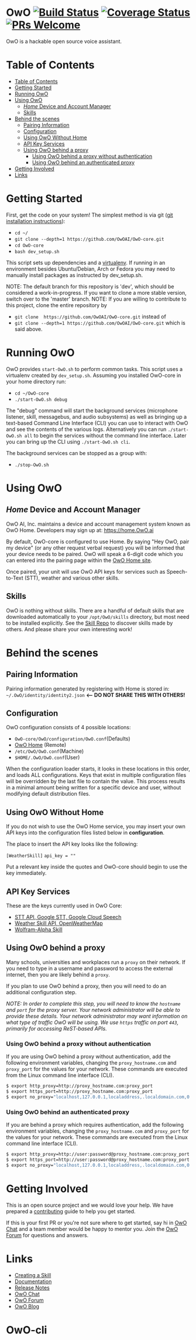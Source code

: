 OwO [![Build Status](https://travis-ci.org/OwOAI/OwO-core.svg?branch=master)](https://travis-ci.org/OwOAI/OwO-core) [![Coverage Status](https://coveralls.io/repos/github/OwOAI/OwO-core/badge.svg?branch=dev)](https://coveralls.io/github/OwOAI/OwO-core?branch=dev)
[![PRs Welcome](https://img.shields.io/badge/PRs-welcome-brightgreen.svg?style=flat-square)](http://makeapullrequest.com)
==========

OwO is a hackable open source voice assistant.

# Table of Contents

- [Table of Contents](#table-of-contents)
- [Getting Started](#getting-started)
- [Running OwO](#running-OwO)
- [Using OwO](#using-OwO)
  * [*Home* Device and Account Manager](#home-device-and-account-manager)
  * [Skills](#skills)
- [Behind the scenes](#behind-the-scenes)
  * [Pairing Information](#pairing-information)
  * [Configuration](#configuration)
  * [Using OwO Without Home](#using-OwO-without-home)
  * [API Key Services](#api-key-services)
  * [Using OwO behind a proxy](#using-OwO-behind-a-proxy)
    + [Using OwO behind a proxy without authentication](#using-OwO-behind-a-proxy-without-authentication)
    + [Using OwO behind an authenticated proxy](#using-OwO-behind-an-authenticated-proxy)
- [Getting Involved](#getting-involved)
- [Links](#links)

# Getting Started

First, get the code on your system!  The simplest method is via git ([git installation instructions](https://gist.github.com/derhuerst/1b15ff4652a867391f03)):
- `cd ~/`
- `git clone --depth=1 https://github.com/OwOAI/OwO-core.git`
- `cd OwO-core`
- `bash dev_setup.sh`


This script sets up dependencies and a [virtualenv][about-virtualenv].  If running in an environment besides Ubuntu/Debian, Arch or Fedora you may need to manually install packages as instructed by dev_setup.sh.

[about-virtualenv]:https://virtualenv.pypa.io/en/stable/

NOTE: The default branch for this repository is 'dev', which should be considered a work-in-progress. If you want to clone a more stable version, switch over to the 'master' branch.
NOTE: If you are willing to contribute to this project, clone the entire repository by 
- `git clone  https://github.com/OwOAI/OwO-core.git`
 instead of 
- `git clone --depth=1 https://github.com/OwOAI/OwO-core.git`
which is said above.

# Running OwO

OwO provides `start-OwO.sh` to perform common tasks. This script uses a virtualenv created by `dev_setup.sh`.  Assuming you installed OwO-core in your home directory run:
- `cd ~/OwO-core`
- `./start-OwO.sh debug`

The "debug" command will start the background services (microphone listener, skill, messagebus, and audio subsystems) as well as bringing up a text-based Command Line Interface (CLI) you can use to interact with OwO and see the contents of the various logs. Alternatively you can run `./start-OwO.sh all` to begin the services without the command line interface.  Later you can bring up the CLI using `./start-OwO.sh cli`.

The background services can be stopped as a group with:
- `./stop-OwO.sh`

# Using OwO

## *Home* Device and Account Manager
OwO AI, Inc. maintains a device and account management system known as OwO Home. Developers may sign up at: https://home.OwO.ai

By default, OwO-core  is configured to use Home. By saying "Hey OwO, pair my device" (or any other request verbal request) you will be informed that your device needs to be paired. OwO will speak a 6-digit code which you can entered into the pairing page within the [OwO Home site](https://home.OwO.ai).

Once paired, your unit will use OwO API keys for services such as Speech-to-Text (STT), weather and various other skills.

## Skills

OwO is nothing without skills.  There are a handful of default skills that are downloaded automatically to your `/opt/OwO/skills` directory, but most need to be installed explicitly.  See the [Skill Repo](https://github.com/OwOAI/OwO-skills#welcome) to discover skills made by others.  And please share your own interesting work!

# Behind the scenes

## Pairing Information
Pairing information generated by registering with Home is stored in:
`~/.OwO/identity/identity2.json` <b><-- DO NOT SHARE THIS WITH OTHERS!</b>

## Configuration
OwO configuration consists of 4 possible locations:
- `OwO-core/OwO/configuration/OwO.conf`(Defaults)
- [OwO Home](https://home.OwO.ai) (Remote)
- `/etc/OwO/OwO.conf`(Machine)
- `$HOME/.OwO/OwO.conf`(User)

When the configuration loader starts, it looks in these locations in this order, and loads ALL configurations. Keys that exist in multiple configuration files will be overridden by the last file to contain the value. This process results in a minimal amount being written for a specific device and user, without modifying default distribution files.

## Using OwO Without Home

If you do not wish to use the OwO Home service, you may insert your own API keys into the configuration files listed below in <b>configuration</b>.

The place to insert the API key looks like the following:

`[WeatherSkill]`
`api_key = ""`

Put a relevant key inside the quotes and OwO-core should begin to use the key immediately.

## API Key Services

These are the keys currently used in OwO Core:

- [STT API, Google STT, Google Cloud Speech](http://www.chromium.org/developers/how-tos/api-keys)
- [Weather Skill API, OpenWeatherMap](http://openweathermap.org/api)
- [Wolfram-Alpha Skill](http://products.wolframalpha.com/api/)

## Using OwO behind a proxy

Many schools, universities and workplaces run a `proxy` on their network. If you need to type in a username and password to access the external internet, then you are likely behind a `proxy`.

If you plan to use OwO behind a proxy, then you will need to do an additional configuration step.

_NOTE: In order to complete this step, you will need to know the `hostname` and `port` for the proxy server. Your network administrator will be able to provide these details. Your network administrator may want information on what type of traffic OwO will be using. We use `https` traffic on port `443`, primarily for accessing ReST-based APIs._

### Using OwO behind a proxy without authentication

If you are using OwO behind a proxy without authentication, add the following environment variables, changing the `proxy_hostname.com` and `proxy_port` for the values for your network. These commands are executed from the Linux command line interface (CLI).

```bash
$ export http_proxy=http://proxy_hostname.com:proxy_port
$ export https_port=http://proxy_hostname.com:proxy_port
$ export no_proxy="localhost,127.0.0.1,localaddress,.localdomain.com,0.0.0.0,::1"
```

### Using OwO behind an authenticated proxy

If  you are behind a proxy which requires authentication, add the following environment variables, changing the `proxy_hostname.com` and `proxy_port` for the values for your network. These commands are executed from the Linux command line interface (CLI).

```bash
$ export http_proxy=http://user:password@proxy_hostname.com:proxy_port
$ export https_port=http://user:password@proxy_hostname.com:proxy_port
$ export no_proxy="localhost,127.0.0.1,localaddress,.localdomain.com,0.0.0.0,::1"
```

# Getting Involved

This is an open source project and we would love your help. We have prepared a [contributing](.github/CONTRIBUTING.md) guide to help you get started.

If this is your first PR or you're not sure where to get started,
say hi in [OwO Chat](https://chat.OwO.ai/) and a team member would be happy to mentor you.
Join the [OwO Forum](https://community.OwO.ai/) for questions and answers.

# Links
* [Creating a Skill](https://docs.OwO.ai/skill.creation)
* [Documentation](https://docs.OwO.ai)
* [Release Notes](https://github.com/OwOAI/OwO-core/releases)
* [OwO Chat](https://chat.OwO.ai)
* [OwO Forum](https://community.OwO.ai)
* [OwO Blog](https://OwO.ai/blog)
# OwO-cli

